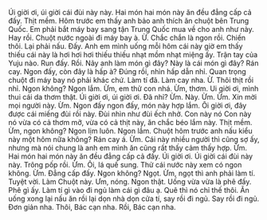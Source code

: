 Úi giời ơi, úi giời cái đùi này này. Hai món hai món này ăn đều đẳng cấp cả đấy. Thịt mềm. Hôm trước em thấy anh bảo anh thích ăn chuột bên Trung Quốc. Em phải bắt máy bay sang tận Trung Quốc mua về cho anh như này. Hay rồi. Chuột nước ngoài đi máy bay à. Ừ. Chắc chắn là ngon rồi. Chiến thôi. Lại phải nấu. Đấy. Anh em mình uống mỗi hôm cái này giờ em thấy thiếu cái này là hơi hơi hơi thiếu thiếu nhạt mồm nhạt miệng ấy. Trận tay của Yuju nào. Run đấy. Rồi. Nãy anh làm món gì đây? Này là cái món gì đây? Rán cay. Ngon đấy, còn đây là hấp à? Đúng rồi, nhìn hấp dẫn nhỉ. Quan trọng chuột đi máy bay nó phải khác chứ. Làm tí đã. Làm cay nha. Ừ. Thôi thịt rồi nhỉ. Ngon không? Ngon lắm. Ừm, em thử con nhá. Ừm, thơm. Ui giời ơi, mình thui cái da thơm thật. Úi giời ơi, úi giời ơi. Đã nhỉ? Ừm. Này. Ừm. Ừm. Xin mời mọi người này. Ừm. Ngon đấy ngon đấy, món này hợp lắm. Ôi giời ơi, đây được cái miếng đùi rồi này. Đùi nhìn như đùi ếch nhở. Con này nó Con này nó vừa có cả thơm mỡ, vừa có cả thịt này, ăn chắc béo lắm này. Thịt mềm. Ừm, ngon không? Ngon lịm luôn. Ngon lắm. Chuột hôm trước anh nấu kiểu này một hôm nữa không? Rán cay á. Ừm. Cái này nhiều người thì cũng sợ ấy, nhưng mà nói chung là anh em mình ăn cũng rất thấy cảm thấy hợp. Ừm. Hai món hai món này ăn đều đẳng cấp cả đấy. Úi giời ơi. Úi giời cái đùi này này. Trông pốp rồi. Ừm. Ôi, lá quế sung. Thử cái nước này xem có ngon không. Ừm. Đẳng cấp đấy. Ngon không? Ngọt. Ừm, ngọt thì anh phải làm tí. Tuyệt vời. Làm Chuột này. Ưm, nóng. Ngon thật. Uống vừa vừa là phê đấy. Phê gì ấy. Làm tí gì vào đi ngủ làm cái gì đâu ạ. Quê thì nó chỉ thế thôi. Ăn uống xong lại nấu ăn rồi lại dọn nhà dọn cửa tí, say rồi đi ngủ. Say rồi đi ngủ. Đơn giản nha. Thôi, Bác cạn nha. Rồi, Bác cạn nha.